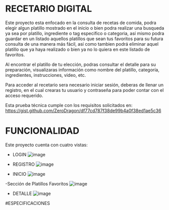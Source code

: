 # RECETARIO DIGITAL
Este proyecto esta enfocado en la consulta de recetas de comida, podra elegir algun platillo mostrado en el inicio o bien podra realizar una busqueda ya sea por platillo, ingrediente o tag especifico o categoria, así mismo podra guardar en un listado aquellos platillos que sean tus favoritos para su futura consulta de una manera más fácil, así como tambien podrá eliminar aquel platillo que ya haya realizado o bien ya no lo quiera en este listado de favoritos.

Al encontrar el platillo de tu elección, podras consultar el detalle para su preparación, visualizaras información como nombre del platillo, categoría, ingredientes, instrucciones, video, etc.

Para acceder al recetario sera necesario iniciar sesión, deberas de llenar un registro, en el cual crearas tu usuario y contraseña para poder contar con el acceso requerido.

Esta prueba técnica cumple con los requisitos solicitados en: https://gist.github.com/ZeroDragon/df77cd787f38de99b4a0f38ed1ae5c36 


# FUNCIONALIDAD
Este proyecto cuenta con cuatro vistas:

- LOGIN
![image](https://github.com/user-attachments/assets/55ae187c-4f5a-4b23-8082-615d2653195d)

- REGISTRO
![image](https://github.com/user-attachments/assets/1cea3edc-3f1a-473f-b1b2-74e8a3e0fa93)

- INICIO
![image](https://github.com/user-attachments/assets/7e77b06c-a27b-494b-bff9-a89d0c8a6e4b)

-Sección de Platillos Favoritos
![image](https://github.com/user-attachments/assets/36e9df28-b7e6-4974-90ee-8f609fac5d3c)

- DETALLE
  ![image](https://github.com/user-attachments/assets/85b7b6b6-7e3e-446e-902f-eeabef6821bb)

#ESPECIFICACIONES 
